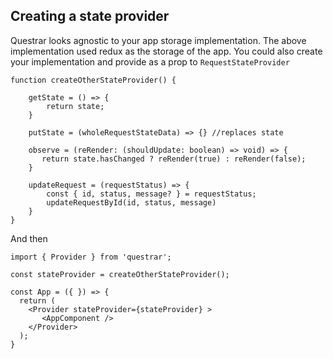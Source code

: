 
Creating a state provider
--
Questrar looks agnostic to your app storage implementation. The above implementation used redux as the storage of the app.
You could also create your implementation and provide as a prop to `RequestStateProvider`

```
function createOtherStateProvider() {
    
    getState = () => {
        return state;
    }
    
    putState = (wholeRequestStateData) => {} //replaces state
    
    observe = (reRender: (shouldUpdate: boolean) => void) => {
       return state.hasChanged ? reRender(true) : reRender(false);
    }
    
    updateRequest = (requestStatus) => {
        const { id, status, message? } = requestStatus;
        updateRequestById(id, status, message)
    }
}
```

And then 

```
import { Provider } from 'questrar';

const stateProvider = createOtherStateProvider();

const App = ({ }) => {
  return (
    <Provider stateProvider={stateProvider} >
       <AppComponent />
    </Provider>
  );
}
```
